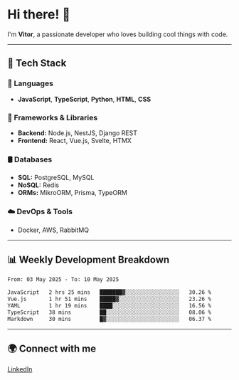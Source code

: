 
# Hi there! 👋

I'm **Vitor**, a passionate developer who loves building cool things with code.

---
## 🔧 Tech Stack

### 📌 Languages
- **JavaScript**, **TypeScript**, **Python**, **HTML**, **CSS**

### 🚀 Frameworks & Libraries
- **Backend:** Node.js, NestJS, Django REST
- **Frontend:** React, Vue.js, Svelte, HTMX

### 🛢️ Databases
- **SQL:** PostgreSQL, MySQL
- **NoSQL:** Redis
- **ORMs:** MikroORM, Prisma, TypeORM

### ☁️ DevOps & Tools
- Docker, AWS, RabbitMQ

---
## 📊 Weekly Development Breakdown

<!--START_SECTION:waka-->

```txt
From: 03 May 2025 - To: 10 May 2025

JavaScript   2 hrs 25 mins   ███████▓░░░░░░░░░░░░░░░░░   30.26 %
Vue.js       1 hr 51 mins    █████▓░░░░░░░░░░░░░░░░░░░   23.26 %
YAML         1 hr 19 mins    ████░░░░░░░░░░░░░░░░░░░░░   16.56 %
TypeScript   38 mins         ██░░░░░░░░░░░░░░░░░░░░░░░   08.06 %
Markdown     30 mins         █▓░░░░░░░░░░░░░░░░░░░░░░░   06.37 %
```

<!--END_SECTION:waka-->

---
## 🌍 Connect with me
[LinkedIn](https://www.linkedin.com/in/vitorlc)
